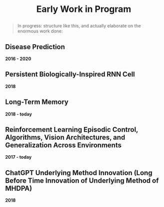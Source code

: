 # <p align='center'>Early Work in Program</p>

> In progress: structure like this, and actually elaborate on the enormous work done:

## Disease Prediction
**2016 - 2020**

## Persistent Biologically-Inspired RNN Cell 
**2018**

## Long-Term Memory
**2018 - today**

## Reinforcement Learning Episodic Control, Algorithms, Vision Architectures, and Generalization Across Environments
**2017 - today**

## ChatGPT Underlying Method Innovation (Long Before Time Innovation of Underlying Method of MHDPA)
**2018**
